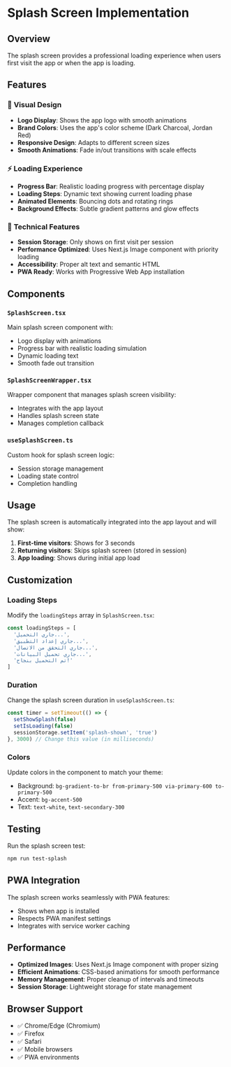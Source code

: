 # Splash Screen Implementation

## Overview
The splash screen provides a professional loading experience when users first visit the app or when the app is loading.

## Features

### 🎨 **Visual Design**
- **Logo Display**: Shows the app logo with smooth animations
- **Brand Colors**: Uses the app's color scheme (Dark Charcoal, Jordan Red)
- **Responsive Design**: Adapts to different screen sizes
- **Smooth Animations**: Fade in/out transitions with scale effects

### ⚡ **Loading Experience**
- **Progress Bar**: Realistic loading progress with percentage display
- **Loading Steps**: Dynamic text showing current loading phase
- **Animated Elements**: Bouncing dots and rotating rings
- **Background Effects**: Subtle gradient patterns and glow effects

### 🔧 **Technical Features**
- **Session Storage**: Only shows on first visit per session
- **Performance Optimized**: Uses Next.js Image component with priority loading
- **Accessibility**: Proper alt text and semantic HTML
- **PWA Ready**: Works with Progressive Web App installation

## Components

### `SplashScreen.tsx`
Main splash screen component with:
- Logo display with animations
- Progress bar with realistic loading simulation
- Dynamic loading text
- Smooth fade out transition

### `SplashScreenWrapper.tsx`
Wrapper component that manages splash screen visibility:
- Integrates with the app layout
- Handles splash screen state
- Manages completion callback

### `useSplashScreen.ts`
Custom hook for splash screen logic:
- Session storage management
- Loading state control
- Completion handling

## Usage

The splash screen is automatically integrated into the app layout and will show:
1. **First-time visitors**: Shows for 3 seconds
2. **Returning visitors**: Skips splash screen (stored in session)
3. **App loading**: Shows during initial app load

## Customization

### Loading Steps
Modify the `loadingSteps` array in `SplashScreen.tsx`:
```typescript
const loadingSteps = [
  'جاري التحميل...',
  'جاري إعداد التطبيق...',
  'جاري التحقق من الاتصال...',
  'جاري تحميل البيانات...',
  'تم التحميل بنجاح!'
]
```

### Duration
Change the splash screen duration in `useSplashScreen.ts`:
```typescript
const timer = setTimeout(() => {
  setShowSplash(false)
  setIsLoading(false)
  sessionStorage.setItem('splash-shown', 'true')
}, 3000) // Change this value (in milliseconds)
```

### Colors
Update colors in the component to match your theme:
- Background: `bg-gradient-to-br from-primary-500 via-primary-600 to-primary-500`
- Accent: `bg-accent-500`
- Text: `text-white`, `text-secondary-300`

## Testing

Run the splash screen test:
```bash
npm run test-splash
```

## PWA Integration

The splash screen works seamlessly with PWA features:
- Shows when app is installed
- Respects PWA manifest settings
- Integrates with service worker caching

## Performance

- **Optimized Images**: Uses Next.js Image component with proper sizing
- **Efficient Animations**: CSS-based animations for smooth performance
- **Memory Management**: Proper cleanup of intervals and timeouts
- **Session Storage**: Lightweight storage for state management

## Browser Support

- ✅ Chrome/Edge (Chromium)
- ✅ Firefox
- ✅ Safari
- ✅ Mobile browsers
- ✅ PWA environments

